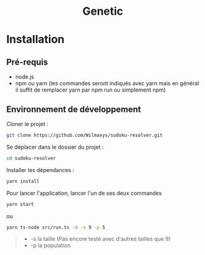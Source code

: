 <div align="center">
    <h1>Genetic</h1>
</div>

# Installation

## Pré-requis

- node.js
- npm ou yarn (les commandes seront indiqués avec yarn mais en général il suffit de remplacer yarn par npm run ou simplement npm)

## Environnement de développement

Cloner le projet :

```bash
git clone https://github.com/Wilmaxys/sudoku-resolver.git
```

Se déplacer dans le dossier du projet :

```bash
cd sudoku-resolver
```

Installer les dépendances :

```bash
yarn install
```

Pour lancer l'application, lancer l'un de ses deux commandes

```bash
yarn start
```
ou

```bash
yarn ts-node src/run.ts -d -s 9 -p 5
```
> - -s la taille (Pas encore testé avec d'autres tailles que 9)
> - -p la population